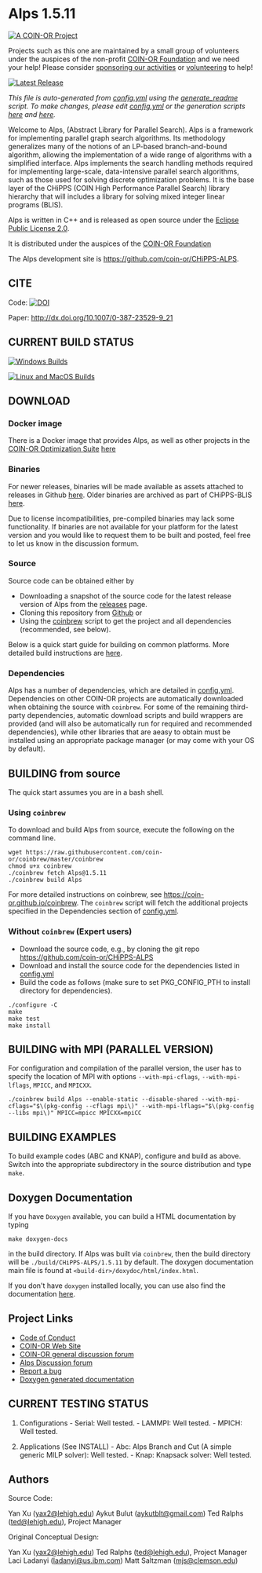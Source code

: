 # Alps 1.5.11

[![A COIN-OR Project](https://coin-or.github.io/coin-or-badge.png)](https://www.coin-or.org)

Projects such as this one are maintained by a small group of volunteers under
the auspices of the non-profit [COIN-OR Foundation](https://www.coin-or.org)
and we need your help! Please consider [sponsoring our
activities](https://github.com/sponsors/coin-or) or [volunteering](mailto:volunteer@coin-or.org) to help!

[![Latest Release](https://img.shields.io/github/v/release/coin-or/CHiPPS-ALPS?sort=semver)](https://github.com/coin-or/CHiPPS-ALPS/releases)

_This file is auto-generated from [config.yml](.coin-or/config.yml) using the 
[generate_readme](.coin-or/generate_readme) script.
To make changes, please edit [config.yml](.coin-or/config.yml) or the generation scripts
[here](.coin-or/generate_readme) and [here](https://github.com/coin-or/coinbrew/blob/master/scripts/generate_readme)._

Welcome to Alps, (Abstract Library for Parallel Search). Alps is a 
framework for implementing parallel graph search algorithms. Its methodology 
generalizes many of the notions of an LP-based branch-and-bound algorithm, 
allowing the implementation of a wide range of algorithms with a simplified 
interface. Alps implements the search handling methods required for 
implementing large-scale, data-intensive parallel search algorithms, such as 
those used for solving discrete optimization problems. It is the base layer 
of the CHiPPS (COIN High Performance Parallel Search) library hierarchy that 
will includes a library for solving mixed integer linear programs (BLIS).

Alps is written in C++ and is released as open source under the [Eclipse Public License 2.0](http://www.opensource.org/licenses/eclipse-2.0).

It is distributed under the auspices of the [COIN-OR Foundation](https://www.coin-or.org)

The Alps development site is https://github.com/coin-or/CHiPPS-ALPS.

## CITE

Code: [![DOI](https://zenodo.org/badge/23726893.svg)](https://zenodo.org/badge/latestdoi/23726893)

Paper: http://dx.doi.org/10.1007/0-387-23529-9_21

## CURRENT BUILD STATUS

[![Windows Builds](https://github.com/coin-or/CHiPPS-ALPS/actions/workflows/windows-ci.yml/badge.svg?branch=releases/1.5.11)](https://github.com/coin-or/CHiPPS-ALPS/actions/workflows/windows-ci.yml?query=branch%3Areleases/1.5.11)

[![Linux and MacOS Builds](https://github.com/coin-or/CHiPPS-ALPS/actions/workflows/linux-ci.yml/badge.svg?branch=releases/1.5.11)](https://github.com/coin-or/CHiPPS-ALPS/actions/workflows/linux-ci.yml?query=branch%3Areleases/1.5.11)

## DOWNLOAD

### Docker image

There is a Docker image that provides Alps, as well as other projects
in the [COIN-OR Optimization
Suite](https://github.com/coin-or/COIN-OR-OptimizationSuite) [here](https://hub.docker.com/repository/docker/coinor/coin-or-optimization-suite)

### Binaries

For newer releases, binaries will be made available as assets attached to
releases in Github
[here](https://github.com/coin-or/CHiPPS-ALPS/releases). Older binaries
are archived as part of CHiPPS-BLIS
[here](https://www.coin-or.org/download/binary/CHiPPS-BLIS).

Due to license incompatibilities, pre-compiled binaries may lack some
functionality. If binaries are not available for your platform for the latest
version and you would like to request them to be built and posted, feel free
to let us know in the discussion formum.

### Source

Source code can be obtained either by

 * Downloading a snapshot of the source code for the latest release version of Alps from the
 [releases](https://github.com/coin-or/CHiPPS-ALPS/releases) page.
 * Cloning this repository from [Github](https://github.com/coin-or/CHiPPS-ALPS) or 
 * Using the [coinbrew](https://github.com/coin-or/coinbrew) script to get the project and all dependencies (recommended, see below).   

Below is a quick start guide for building on common platforms. More detailed
build instructions are
[here](https://coin-or.github.io/user_introduction.html).

### Dependencies

Alps has a number of dependencies, which are detailed in
[config.yml](.coin-or/config.yml). Dependencies on other COIN-OR projects are
automatically downloaded when obtaining the source with `coinbrew`. For some
of the remaining third-party dependencies, automatic download scripts and
build wrappers are provided (and will also be automatically run for required
and recommended dependencies), while other libraries that are aeasy to obtain
must be installed using an appropriate package manager (or may come with your
OS by default). 

## BUILDING from source

The quick start assumes you are in a bash shell. 

### Using `coinbrew`

To download and build Alps from source, execute the 
following on the command line. 
```
wget https://raw.githubusercontent.com/coin-or/coinbrew/master/coinbrew
chmod u+x coinbrew
./coinbrew fetch Alps@1.5.11
./coinbrew build Alps
```
For more detailed instructions on coinbrew, see https://coin-or.github.io/coinbrew.
The `coinbrew` script will fetch the additional projects specified in the Dependencies section of [config.yml](.coin-or/config.yml).

### Without `coinbrew` (Expert users)

 * Download the source code, e.g., by cloning the git repo https://github.com/coin-or/CHiPPS-ALPS
 * Download and install the source code for the dependencies listed in [config.yml](.coin-or/config.yml)
 * Build the code as follows (make sure to set PKG_CONFIG_PTH to install directory for dependencies).

```
./configure -C
make
make test
make install
```

## BUILDING with MPI (PARALLEL VERSION)

For configuration and compilation of the parallel version, the user has
to specify the location of MPI with options `--with-mpi-cflags`,
`--with-mpi-lflags`, `MPICC`, and `MPICXX`. 

```
./coinbrew build Alps --enable-static --disable-shared --with-mpi-cflags="$\(pkg-config --cflags mpi\)" --with-mpi-lflags="$\(pkg-config --libs mpi\)" MPICC=mpicc MPICXX=mpiCC
```

## BUILDING EXAMPLES

To build example codes (ABC and KNAP), configure and build as above. Switch
into the appropriate subdirectory in the source distribution and type `make`.
## Doxygen Documentation

If you have `Doxygen` available, you can build a HTML documentation by typing

`make doxygen-docs` 

in the build directory. If Alps was built via `coinbrew`, then the build
directory will be `./build/CHiPPS-ALPS/1.5.11` by default. The doxygen documentation main file
is found at `<build-dir>/doxydoc/html/index.html`.

If you don't have `doxygen` installed locally, you can use also find the
documentation [here](http://coin-or.github.io/CHiPPS-ALPS/Doxygen).


## Project Links

 * [Code of Conduct](https://www.coin-or.org/code-of-conduct/)
 * [COIN-OR Web Site](http://www.coin-or.org/)
 * [COIN-OR general discussion forum](https://github.com/orgs/coin-or/discussions)
 * [Alps Discussion forum](https://github.com/coin-or/CHiPPS-ALPS/discussions)
 * [Report a bug](https://github.com/coin-or/CHiPPS-ALPS/issues/new)
 * [Doxygen generated documentation](http://coin-or.github.io/CHiPPS-ALPS/Doxygen)

## CURRENT TESTING STATUS

  1. Configurations
    - Serial: Well tested.
    - LAMMPI: Well tested.
    - MPICH: Well tested.

  2. Applications (See INSTALL)
    - Abc: Alps Branch and Cut (A simple generic MILP solver): Well tested.
    - Knap: Knapsack solver: Well tested.

## Authors

Source Code:

Yan Xu (yax2@lehigh.edu)
Aykut Bulut (aykutblt@gmail.com) 
Ted Ralphs (ted@lehigh.edu), Project Manager

Original Conceptual Design:

Yan Xu (yax2@lehigh.edu)
Ted Ralphs (ted@lehigh.edu), Project Manager
Laci Ladanyi (ladanyi@us.ibm.com)
Matt Saltzman (mjs@clemson.edu)
